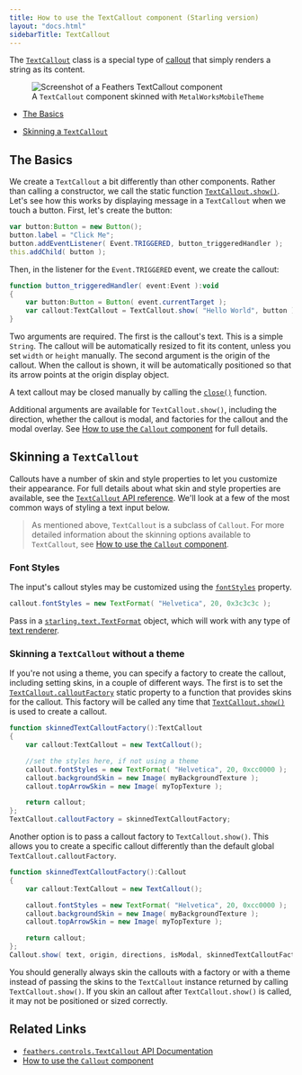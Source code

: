 ```yaml
---
title: How to use the TextCallout component (Starling version)
layout: "docs.html"
sidebarTitle: TextCallout
---
```


The [`TextCallout`](/api-reference/feathers/controls/TextCallout.html) class is a special type of [callout](./callout.md) that simply renders a string as its content.

<figure>
<img src="/learn/as3-starling/images/text-callout.png" srcset="/learn/as3-starling/images/text-callout@2x.png 2x" alt="Screenshot of a Feathers TextCallout component" />
<figcaption>A <code>TextCallout</code> component skinned with <code>MetalWorksMobileTheme</code></figcaption>
</figure>

- [The Basics](#the-basics)

- [Skinning a `TextCallout`](#skinning-a-textcallout)

## The Basics

We create a `TextCallout` a bit differently than other components. Rather than calling a constructor, we call the static function [`TextCallout.show()`](</api-reference/feathers/controls/TextCallout.html#show()>). Let's see how this works by displaying message in a `TextCallout` when we touch a button. First, let's create the button:

```actionscript
var button:Button = new Button();
button.label = "Click Me";
button.addEventListener( Event.TRIGGERED, button_triggeredHandler );
this.addChild( button );
```

Then, in the listener for the `Event.TRIGGERED` event, we create the callout:

```actionscript
function button_triggeredHandler( event:Event ):void
{
    var button:Button = Button( event.currentTarget );
    var callout:TextCallout = TextCallout.show( "Hello World", button );
}
```

Two arguments are required. The first is the callout's text. This is a simple `String`. The callout will be automatically resized to fit its content, unless you set `width` or `height` manually. The second argument is the origin of the callout. When the callout is shown, it will be automatically positioned so that its arrow points at the origin display object.

A text callout may be closed manually by calling the [`close()`](</api-reference/feathers/controls/Callout.html#close()>) function.

Additional arguments are available for `TextCallout.show()`, including the direction, whether the callout is modal, and factories for the callout and the modal overlay. See [How to use the `Callout` component](./callout.md) for full details.

## Skinning a `TextCallout`

Callouts have a number of skin and style properties to let you customize their appearance. For full details about what skin and style properties are available, see the [`TextCallout` API reference](/api-reference/feathers/controls/TextCallout.html). We'll look at a few of the most common ways of styling a text input below.

> As mentioned above, `TextCallout` is a subclass of `Callout`. For more detailed information about the skinning options available to `TextCallout`, see [How to use the `Callout` component](./callout.md).

### Font Styles

The input's callout styles may be customized using the [`fontStyles`](/api-reference/feathers/controls/TextCallout.html#fontStyles) property.

```actionscript
callout.fontStyles = new TextFormat( "Helvetica", 20, 0x3c3c3c );
```

Pass in a [`starling.text.TextFormat`](http://doc.starling-framework.org/current/starling/text/TextFormat.html) object, which will work with any type of [text renderer](./text-renderers.md).

### Skinning a `TextCallout` without a theme

If you're not using a theme, you can specify a factory to create the callout, including setting skins, in a couple of different ways. The first is to set the [`TextCallout.calloutFactory`](/api-reference/feathers/controls/TextCallout.html#calloutFactory) static property to a function that provides skins for the callout. This factory will be called any time that [`TextCallout.show()`](</api-reference/feathers/controls/TextCallout.html#show()>) is used to create a callout.

```actionscript
function skinnedTextCalloutFactory():TextCallout
{
    var callout:TextCallout = new TextCallout();

    //set the styles here, if not using a theme
    callout.fontStyles = new TextFormat( "Helvetica", 20, 0xcc0000 );
    callout.backgroundSkin = new Image( myBackgroundTexture );
    callout.topArrowSkin = new Image( myTopTexture );

    return callout;
};
TextCallout.calloutFactory = skinnedTextCalloutFactory;
```

Another option is to pass a callout factory to `TextCallout.show()`. This allows you to create a specific callout differently than the default global `TextCallout.calloutFactory`.

```actionscript
function skinnedTextCalloutFactory():Callout
{
    var callout:TextCallout = new TextCallout();

    callout.fontStyles = new TextFormat( "Helvetica", 20, 0xcc0000 );
    callout.backgroundSkin = new Image( myBackgroundTexture );
    callout.topArrowSkin = new Image( myTopTexture );

    return callout;
};
Callout.show( text, origin, directions, isModal, skinnedTextCalloutFactory );
```

You should generally always skin the callouts with a factory or with a theme instead of passing the skins to the `TextCallout` instance returned by calling `TextCallout.show()`. If you skin an callout after `TextCallout.show()` is called, it may not be positioned or sized correctly.

## Related Links

- [`feathers.controls.TextCallout` API Documentation](/api-reference/feathers/controls/TextCallout.html)
- [How to use the `Callout` component](./callout.md)
